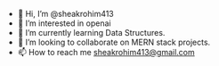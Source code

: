 - 👋 Hi, I’m @sheakrohim413
- 👀 I’m interested in  openai
- 🌱 I’m currently learning Data Structures.
- 💞️ I’m looking to collaborate on MERN stack projects.
- 📫 How to reach me sheakrohim413@gmail.com

<!---
sheakrohim413/sheakrohim413 is a ✨ special ✨ repository because its `README.md` (this file) appears on your GitHub profile.
You can click the Preview link to take a look at your changes.
--->
